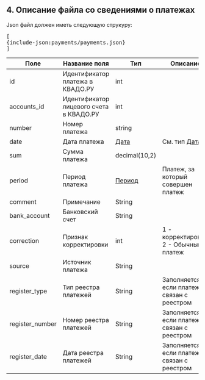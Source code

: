 ## <a id="payments"></a> 4. Описание файла со сведениями о платежах

Json файл должен иметь следующую струкуру:
<pre>
[
{include-json:payments/payments.json}
]
</pre>


|Поле|Название поля|Тип|Описание|
|---|---|---|---|
|id|Идентификатор платежа в КВАДО.РУ|int||
|accounts_id|Идентификатор лицевого счета в КВАДО.РУ|int||
|number|Номер платежа|string||
|date|Дата платежа|[Дата](#type-date)|См. тип [Дата](#type-date)|
|sum|Сумма платежа|decimal(10,2)||
|period|Период платежа|[Период](#type-period)|Платеж, за который совершен платеж|
|comment|Примечание|String||
|bank_account|Банковский счет|String||
|correction|Признак корректировки|int|1 - корректировка, 2 - Обычный платеж|
|source|Источник платежа|String||
|register_type|Тип реестра платежей|String|Заполняется если платеж связан с реестром|
|register_number|Номер реестра платежей|String|Заполняется если платеж связан с реестром|
|register_date|Дата реестра платежей|String|Заполняется если платеж связан с реестром|

